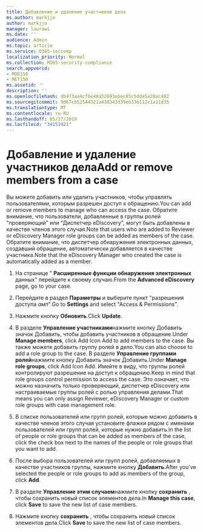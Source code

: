 ```yaml
---
title: Добавление и удаление участников дела
ms.author: markjjo
author: markjjo
manager: laurawi
ms.date: ''
audience: Admin
ms.topic: article
ms.service: O365-seccomp
localization_priority: Normal
ms.collection: M365-security-compliance
search.appverid:
- MOE150
- MET150
ms.assetid: ''
description: ''
ms.openlocfilehash: db473aa4cf6e48a52693ebec85c5dde5a28ac482
ms.sourcegitcommit: 9d67cb52544321a430343d39eb336112c1a11d35
ms.translationtype: MT
ms.contentlocale: ru-RU
ms.lasthandoff: 05/17/2019
ms.locfileid: "34151921"
---
```

# <a name="add-or-remove-members-from-a-case"></a><span data-ttu-id="315b9-102">Добавление и удаление участников дела</span><span class="sxs-lookup"><span data-stu-id="315b9-102">Add or remove members from a case</span></span>

<span data-ttu-id="315b9-103">Вы можете добавить или удалить участников, чтобы управлять пользователями, которым разрешен доступ к обращению.</span><span class="sxs-lookup"><span data-stu-id="315b9-103">You can add or remove members to manage who can access the case.</span></span> <span data-ttu-id="315b9-104">Обратите внимание, что пользователи, добавленные в группы ролей "проверяющий" или "Диспетчер eDiscovery", могут быть добавлены в качестве членов этого случая.</span><span class="sxs-lookup"><span data-stu-id="315b9-104">Note that users who are added to Reviewer or eDiscovery Manager role groups can be added as members of the case.</span></span> <span data-ttu-id="315b9-105">Обратите внимание, что диспетчер обнаружения электронных данных, создавший обращение, автоматически добавляется в качестве участника.</span><span class="sxs-lookup"><span data-stu-id="315b9-105">Note that the eDiscovery Manager who created the case is automatically added as a member.</span></span>

1. <span data-ttu-id="315b9-106">На странице " **Расширенные функции обнаружения электронных** данных" перейдите к своему случаю.</span><span class="sxs-lookup"><span data-stu-id="315b9-106">From the **Advanced eDiscovery** page, go to your case.</span></span>

2. <span data-ttu-id="315b9-107">Перейдите в раздел **Параметры** и выберите пункт "разрешения доступа _амп_".</span><span class="sxs-lookup"><span data-stu-id="315b9-107">Go to **Settings** and select "Access & Permissions".</span></span>
 
3. <span data-ttu-id="315b9-108">Нажмите кнопку **Обновить**.</span><span class="sxs-lookup"><span data-stu-id="315b9-108">Click **Update**.</span></span>
 
4. <span data-ttu-id="315b9-109">В разделе **Управление участниками**нажмите кнопку Добавить значок Добавить, чтобы добавить участников в обращение.</span><span class="sxs-lookup"><span data-stu-id="315b9-109">Under **Manage members**, click Add Icon Add to add members to the case.</span></span> <span data-ttu-id="315b9-110">Вы также можете добавить группу ролей в дело.</span><span class="sxs-lookup"><span data-stu-id="315b9-110">You can also choose to add a role group to the case.</span></span> <span data-ttu-id="315b9-111">В разделе **Управление группами ролей**нажмите кнопку Добавить значок Добавить.</span><span class="sxs-lookup"><span data-stu-id="315b9-111">Under **Manage role groups**, click Add Icon Add.</span></span> 
    <span data-ttu-id="315b9-112">Имейте в виду, что группы ролей контролируют разрешение на доступ к обращению.</span><span class="sxs-lookup"><span data-stu-id="315b9-112">Keep in mind that role groups control permission to access the case.</span></span> <span data-ttu-id="315b9-113">Это означает, что можно назначить только проверяющий, диспетчер eDiscovery или настраиваемые группы ролей с ролью управления делами.</span><span class="sxs-lookup"><span data-stu-id="315b9-113">That means you can only assign Reviewer, eDiscovery Manager or custom role groups with case management role.</span></span>
 
5. <span data-ttu-id="315b9-114">В списке пользователей или групп ролей, которые можно добавить в качестве членов этого случая установите флажки рядом с именами пользователей или групп ролей, которые нужно добавить.</span><span class="sxs-lookup"><span data-stu-id="315b9-114">In the list of people or role groups that can be added as members of the case, click the check box next to the names of the people or role groups that you want to add.</span></span>

6. <span data-ttu-id="315b9-115">После выбора пользователей или групп ролей, добавляемых в качестве участников группы, нажмите кнопку **Добавить**.</span><span class="sxs-lookup"><span data-stu-id="315b9-115">After you've selected the people or role groups to add as members of the group, click **Add**.</span></span>

7. <span data-ttu-id="315b9-116">В разделе **Управление этим случаем**нажмите кнопку **сохранить** , чтобы сохранить новый список элементов дела.</span><span class="sxs-lookup"><span data-stu-id="315b9-116">In **Manage this case**, click **Save** to save the new list of case members.</span></span>

8. <span data-ttu-id="315b9-117">Нажмите кнопку **сохранить** , чтобы сохранить новый список элементов дела.</span><span class="sxs-lookup"><span data-stu-id="315b9-117">Click **Save** to save the new list of case members.</span></span>
